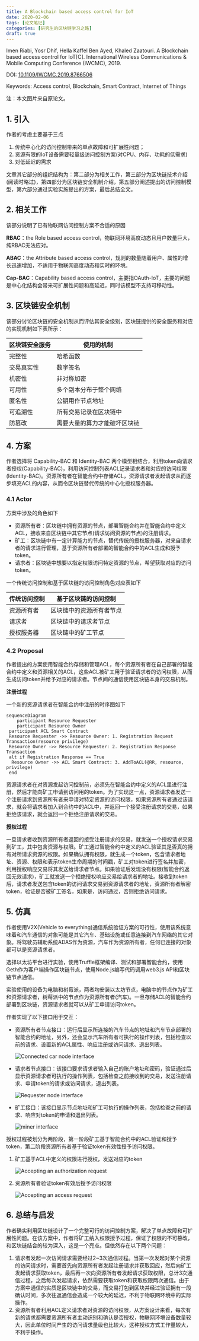 ```yaml
---
title: A Blockchain based access control for IoT
date: 2020-02-06
tags: [论文笔记]
categories: [研究生的区块链学习之路]
draft: true
---
```


Imen Riabi, Yosr Dhif, Hella Kaffel Ben Ayed, Khaled Zaatouri. A Blockchain based access control for IoT[C]. International Wireless Communications & Mobile Computing Conference (IWCMC), 2019.

DOI: [10.1109/IWCMC.2019.8766506](https://doi.org/10.1109/IWCMC.2019.8766506)

Keywords: Access control, Blockchain, Smart Contract, Internet of Things

注：本文图片来自原论文。

## 1. 引入

作者的考虑主要基于三点

1. 传统中心化的访问控制带来的单点故障和可扩展性问题；
2. 资源有限的IoT设备需要轻量级访问控制方案(对CPU、内存、功耗的低需求)
3. 对低延迟的需求

文章其它部分的组织结构为：第二部分为相关工作，第三部分为区块链技术介绍(阅读时略过)，第四部分为区块链安全机制介绍，第五部分阐述提出的访问控制模型，第六部分通过实验实施提出的方案，最后总结全文。

## 2. 相关工作

该部分说明了已有物联网访问控制方案不合适的原因

**RBAC**：the Role based access control，物联网环境高度动态且用户数量巨大，纯RBAC无法应对。

**ABAC**：the Attribute based access control，规则的数量随着用户、属性的增长迅速增加，不适用于物联网高度动态和实时的环境。

**Cap-BAC**：Capability based access control，主要指OAuth-IoT，主要的问题是中心化结构会带来可扩展性问题和高延迟，同时该模型不支持可移动性。

## 3. 区块链安全机制

该部分讨论区块链的安全机制从而评估其安全级别，区块链提供的安全服务和对应的实现机制如下表所示：

| 区块链安全服务 | 使用的机制                   |
| -------------- | ---------------------------- |
| 完整性         | 哈希函数                     |
| 交易真实性     | 数字签名                     |
| 机密性         | 非对称加密                   |
| 可用性         | 多个副本分布于整个网络       |
| 匿名性         | 公钥用作节点地址             |
| 可追溯性       | 所有交易记录在区块链中       |
| 防篡改         | 需要大量的算力才能破坏区块链 |

## 4. 方案

作者选择将 Capability-BAC 和 Identity-BAC 两个模型相结合，利用token向请求者授权(Capability-BAC)，利用访问控制列表ACL记录请求者和对应的访问权限(Identity-BAC)。资源所有者在智能合约中存储ACL，资源请求者发起请求从而逐步填充ACL的内容，从而令区块链替代传统的中心化授权服务器。

### 4.1 Actor

方案中涉及的角色如下

- 资源所有者：区块链中拥有资源的节点，部署智能合约并在智能合约中定义ACL，接收来自区块链中其它节点(请求访问资源的节点)的注册请求。
- 矿工：区块链中有一定计算能力的节点，替代传统的授权服务器，对来自请求者的请求进行管理，基于资源所有者部署的智能合约中的ACL生成和授予token。
- 请求者：区块链中想要以指定权限访问特定资源的节点，希望获取对应的访问token。

一个传统访问控制和基于区块链的访问控制角色对应表如下

| 传统访问控制 | 基于区块链的访问控制     |
| ------------ | ------------------------ |
| 资源所有者   | 区块链中的资源所有者节点 |
| 请求者       | 区块链中的请求者节点     |
| 授权服务器   | 区块链中的矿工节点       |

### 4.2 Proposal

作者提出的方案使用智能合约存储和管理ACL，每个资源所有者在自己部署的智能合约中定义和资源相关的ACL，这些ACL被矿工用于验证请求者的访问权限，从而生成访问token并给予对应的请求者。节点间的通信使用区块链本身的交易机制。

**注册过程**

一个新的资源请求者在智能合约中注册的时序图如下

```mermaid
sequenceDiagram
    participant Resource Requester
    participant Resource Owner
 participant ACL Smart Contract
 Resource Requester ->> Resource Owner: 1. Registration Request Transaction(resource privilege)
 Resource Owner ->> Resource Requester: 2. Registration Response Transaction
 alt if Registration Response == True
  Resource Owner ->> ACL Smart Contract: 3. AddToACL(@RR, resource, privilege)
 end
```

资源请求者在对资源发起访问控制前，必须先在智能合约中定义的ACL里进行注册，然后才能向矿工申请到访问用的token。为了实现这一点，资源请求者发送一个注册请求到资源所有者来申请对特定资源的访问权限，如果资源所有者通过该请求，就会将请求者加入到合约中的ACL中，并返回一个接受注册请求的交易，如果拒绝该请求，就会返回一个拒绝注册请求的交易。

**授权过程**

一旦请求者收到资源所有者返回的接受注册请求的交易，就发送一个授权请求交易到矿工，其中包含资源与权限。矿工通过智能合约中定义的ACL验证其是否真的拥有对所请求资源的权限。如果确认拥有权限，就生成一个token，包含请求者地址、资源、权限和表示token生命周期的时间戳，矿工对token进行签名并加密，利用授权响应交易将其发送给请求者节点。如果验证后发现没有权限(智能合约返回无效请求)，矿工就发送一个拒绝授权响应交易给请求者的地址。接收到token后，请求者发送包含token的访问请求交易到资源请求者的地址，资源所有者解密token，验证是否被矿工签名，如果是，访问通过，否则拒绝访问请求。

## 5. 仿真

作者使用V2X(Vehicle to everything)通信系统验证方案的可行性，使用该系统意味着和汽车通信的对象可能是其它汽车、基础设施或任意连接到汽车网络的其它对象。将驾驶员辅助系统ADAS作为资源，汽车作为资源所有者，任何已连接的对象都可以是资源请求者。

选择以太坊平台进行实验，使用Truffle框架编译、测试和部署智能合约，使用Geth作为客户端操作区块链节点，使用Node.js编写代码调用web3.js API和区块链节点通信。

实验使用的设备为电脑和树莓派，两者均安装以太坊节点，电脑中的节点作为矿工和资源请求者，树莓派中的节点作为资源所有者(汽车)。一旦存储ACL的智能合约部署到区块链，资源请求者就可以从矿工申请访问token。

作者实现了以下接口用于交互：

- 资源所有者节点接口：运行后显示所连接的汽车节点的地址和汽车节点部署的智能合约的地址，另外，还会显示汽车所有者可执行的操作列表，包括检查以前的请求、设置新的ACL属性、响应注册或访问请求、退出列表。

  ![Connected car node interface](https://ieeexplore.ieee.org/mediastore_new/IEEE/content/media/8761262/8766347/8766506/riabi2-p6-riabi-large.gif)

- 请求者节点接口：该接口要求请求者输入自己的账户地址和密码，验证通过后显示资源请求者可执行的操作列表，包括检查之前接收到的交易，发送注册请求、申请token的请求或访问请求，退出列表。

  ![Requester node interface](https://ieeexplore.ieee.org/mediastore_new/IEEE/content/media/8761262/8766347/8766506/riabi3-p6-riabi-small.gif)

- 矿工接口：该接口显示节点地址和矿工可执行的操作列表，包括检查之前的请求、响应对token的申请和退出列表。

  ![miner interface](https://ieeexplore.ieee.org/mediastore_new/IEEE/content/media/8761262/8766347/8766506/riabi4-p6-riabi-small.gif)

授权过程被划分为两阶段，第一阶段矿工基于智能合约中的ACL验证和授予token，第二阶段资源所有者基于验证token有效性授予访问权限。

1. 矿工基于ACL中定义的权限进行授权，发送对应的token

   ![Accepting an authorization request](https://ieeexplore.ieee.org/mediastore_new/IEEE/content/media/8761262/8766347/8766506/riabi5-p6-riabi-small.gif)

2. 资源所有者验证token有效后授予访问权限

   ![Accepting an access request](https://ieeexplore.ieee.org/mediastore_new/IEEE/content/media/8761262/8766347/8766506/riabi6-p6-riabi-small.gif)

## 6. 总结与启发

作者确实利用区块链设计了一个完整可行的访问控制方案，解决了单点故障和可扩展性问题。在该方案中，作者将矿工纳入权限授予过程，保证了权限的不可篡改，和区块链结合的较为深入，这是一个亮点。但依然存在以下两个问题：

1. 请求者发起一次访问请求需要经过2~3次通信过程。当第一次发起对某个资源的访问请求时，需要首先向资源所有者发起注册请求并获取回应，然后向矿工发起请求获取token，最后再一次向资源所有者发起请求获取权限，总计3次通信过程，之后每次发起请求，依然需要获取token和获取权限两次通信。由于方案中通信的实质是区块链中的交易，而交易打包到区块并经过验证拥有一段确认时间，多次往返通信会造成一个较大的延迟，不利于物联网环境中的实际操作。
2. 资源所有者利用ACL定义请求者对资源的访问权限，从方案设计来看，每次有新的请求都需要资源所有者主动识别和确认是否授权，物联网环境设备数量较大，因此单位时间产生的访问请求量级也比较大，这种授权方式工作量较大，不利于操作。
